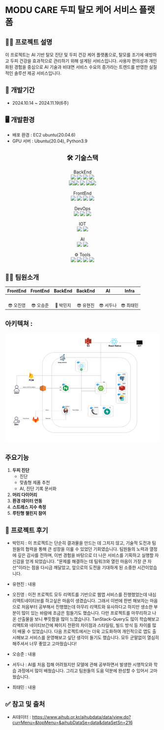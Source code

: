 

# MODU CARE 두피 탈모 케어 서비스 플랫폼

## ✍🏻 프로젝트 설명

이 프로젝트는 AI 기반 탈모 진단 및 두피 건강 케어 플랫폼으로, 탈모를 조기에 예방하고 두피 건강을 효과적으로 관리하기 위해 설계된 서비스입니다. 사용자 편의성과 개인화된 경험을 중심으로 AI 기술과 비대면 서비스 수요의 증가라는 트렌드를 반영한 실질적인 솔루션 제공 서비스입니다.

## 📅 개발기간

- 2024.10.14 ~ 2024.11.19(6주)

## 🖥 개발환경

- 배포 환경 : EC2 ubuntu(20.04.6)
- GPU 서버 : Ubuntu(20.04), Python3.9

<div align="center">

## 🛠️ 기술스택

BackEnd   
<img src="https://img.shields.io/badge/springboot-6DB33F?style=for-the-badge&logo=springboot&logoColor=white"> <img src="https://img.shields.io/badge/spring%20security-6DB33F?style=for-the-badge&logo=spring-security&logoColor=white"> <img src="https://img.shields.io/badge/JPA%20(Hibernate)-59666C?style=for-the-badge&logo=Hibernate&logoColor=white">
  <img src="https://img.shields.io/badge/FCM-FEC01F?style=for-the-badge&logo=firebase&logoColor=white"><br/>
  <img src="https://img.shields.io/badge/ElasticSearch-005571?style=for-the-badge&logo=ElasticSearch&logoColor=white"><img src="https://img.shields.io/badge/PostgreSQL-4169E1?style=for-the-badge&logo=PostgreSQL&logoColor=white"> <img src="https://img.shields.io/badge/Redis-FF4438?style=for-the-badge&logo=Redis&logoColor=white"> <img src="https://img.shields.io/badge/Python-3776AB?style=for-the-badge&logo=Python&logoColor=white"><img src="https://img.shields.io/badge/FastAPI-009688?style=for-the-badge&logo=FastAPI&logoColor=white">



FrontEnd    
<img src="https://img.shields.io/badge/ReactNative-61DAFB?style=for-the-badge&logo=React&logoColor=white"> <img src="https://img.shields.io/badge/typescript-3178C6?style=for-the-badge&logo=typescript&logoColor=white"> <img src="https://img.shields.io/badge/Zustand-623400?style=for-the-badge&logo=Zustand&logoColor=white"> <img src="https://img.shields.io/badge/TanStackQuery-FF4154?style=for-the-badge&logo=reactQuery&logoColor=white">



DevOps   
<img src="https://img.shields.io/badge/Docker-2496ED?style=for-the-badge&logo=Docker&logoColor=white"> <img src="https://img.shields.io/badge/Jenkins-D24939?style=for-the-badge&logo=Jenkins&logoColor=white"> <img src="https://img.shields.io/badge/nginx-009639?style=for-the-badge&logo=nginx&logoColor=white">



IOT   
<img src="https://img.shields.io/badge/raspberrypi-A22846?style=for-the-badge&logo=raspberrypi&logoColor=white"> <img src="https://img.shields.io/badge/Python-3776AB?style=for-the-badge&logo=Python&logoColor=white">



AI   
<img src="https://img.shields.io/badge/EfficientNet 0.71-000000?style=for-the-badge&logo=EfficientNet&logoColor=white">
  <img src="https://img.shields.io/badge/FastAPI-009688?style=for-the-badge&logo=FastAPI&logoColor=white">



⚙️ Tools  
<img src="https://img.shields.io/badge/notion-000000?style=for-the-badge&logo=notion&logoColor=white"> <img src="https://img.shields.io/badge/gitlab-FC6D26?style=for-the-badge&logo=gitlab&logoColor=white"> <img src="https://img.shields.io/badge/jira-0052CC?style=for-the-badge&logo=jira&logoColor=white"> <img src="https://img.shields.io/badge/mattermost-0058CC?style=for-the-badge&logo=mattermost&logoColor=white">


</div>

## 🙋🏻 팀원소개

|                  FrontEnd                  |                   FrontEnd                    |                  BackEnd                   |                  BackEnd                   |                  AI                        |                  Infra                         |
| :-----------------------------------------: | :-------------------------------------------: | :----------------------------------------: | :----------------------------------------: |:----------------------------------------: |:----------------------------------------: |
| <img src="https://avatars.githubusercontent.com/u/89523520?v=4" width="100px;" alt=""/> | <img src="https://avatars.githubusercontent.com/u/89523520?v=4" width="100px;" alt=""/> | <img src="https://avatars.githubusercontent.com/u/103016453?v=4" width="100px;" alt=""/> | <img src="https://avatars.githubusercontent.com/u/38430900?v=4" width="100px;" alt=""/> | <img src="https://avatars.githubusercontent.com/u/89523520?v=4" width="100px;" alt=""/> |<img src="https://avatars.githubusercontent.com/u/89523520?v=4" width="100px;" alt=""/> |
|     😎 오진영     |     😎 오승준     |     👑 박민지     |     😎 유현진     |😎 서두나     |😎 최태민     |


## 아키텍쳐 :

![캡처](./imgs/architecture.png)

## 주요기능

1. **두피 진단**
   - 진단
   - 맞춤형 제품 추천
   - AI, 진단 기록 문서화
2. **머리 다이어리**
3. **환경 데이터 연동**
4. **스트레스 지수 측정**
5. **루틴형 챌린지 참여**

## 💭 프로젝트 후기


- 박민지 : 이 프로젝트는 단순히 결과물을 만드는 데 그치지 않고, 기술적 도전과 팀원들의 협력을 통해 큰 성장을 이룰 수 있었던 기회였습니다. 팀원들의 노력과 열정에 깊은 감사를 전하며, 이번 경험을 바탕으로 더 나은 서비스를 기획하고 실행할 자신감을 얻게 되었습니다. "문제를 해결하는 데 팀워크와 열린 마음이 가장 큰 자산"이라는 점을 다시금 깨달았고, 앞으로의 도전을 기대하게 된 소중한 시간이었습니다.

- 유현진 : 내용

- 오진영 : 이전 프로젝트 모두 리액트를 기반으로 웹앱 서비스를 진행했었는데 내심 리액트네이티브를 하고싶은 마음이 생겼습니다. 그래서 이번에 한번 해보자는 마음으로 처음부터 공부해서 진행했는데 아무리 리액트와 유사하다고 하지만 생소한 부분이 많이 있는 바람에 조금은 힘들기도 했습니다. 다만 프로젝트를 마무리하고 나온 산출물을 보니 뿌듯함을 많이 느꼈습니다. TanStack-Query도 많이 학습해보고 리액트와 네이티브간에 페이지 전환의 차이점과 스타일링, 빌드 방식 등 차이를 많이 배울 수 있었습니다. 다음 프로젝트에서는 더욱 고도화하여 개인적으로 앱도 출시해보고 서비스를 운영해보고 싶단 생각이 들기도 했습니다. 모두 군말없이 열심히해주셔서 너무 좋았고 고마웠습니다!

- 오승준 : 내용

- 서두나 : AI를 처음 접해 어려웠지만 모델에 관해 공부하면서 발생한 시행착오와 학습 과정에서 많이 배웠습니다. 그리고 팀원들의 도움 덕분에 완성할 수 있어서 고마웠습니다.

- 최태민 : 내용

## ✅ 참고 및 출처

- AI데이터 : https://www.aihub.or.kr/aihubdata/data/view.do?currMenu=&topMenu=&aihubDataSe=data&dataSetSn=216


